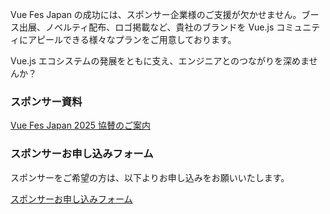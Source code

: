 Vue Fes Japan の成功には、スポンサー企業様のご支援が欠かせません。ブース出展、ノベルティ配布、ロゴ掲載など、貴社のブランドを Vue.js コミュニティにアピールできる様々なプランをご用意しております。

Vue.js エコシステムの発展をともに支え、エンジニアとのつながりを深めませんか？

### スポンサー資料

[Vue Fes Japan 2025 協賛のご案内](https://docs.google.com/document/d/1Eywy7QRq3xV3Nvzohv_Tsz25O7_Ae-2zXouKn4UQ6EQ/edit?usp=sharing)

### スポンサーお申し込みフォーム

スポンサーをご希望の方は、以下よりお申し込みをお願いいたします。

[スポンサーお申し込みフォーム](https://docs.google.com/forms/d/e/1FAIpQLSeegO1JNAP8BcbBXgH3bE3EPu-mS6iSJT6vIQG-mVxwr1aYcg/viewform?usp=dialog)
